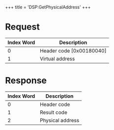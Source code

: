 +++
title = 'DSP:GetPhysicalAddress'
+++

# Request

| Index Word | Description                |
|------------|----------------------------|
| 0          | Header code \[0x00180040\] |
| 1          | Virtual address            |

# Response

| Index Word | Description      |
|------------|------------------|
| 0          | Header code      |
| 1          | Result code      |
| 2          | Physical address |
